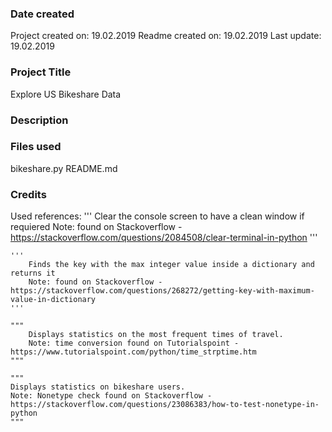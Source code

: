 ### Date created
Project created on:	19.02.2019
Readme created on:	19.02.2019
Last update:		19.02.2019

### Project Title
Explore US Bikeshare Data

### Description

### Files used
bikeshare.py
README.md

### Credits
Used references:
	'''
	Clear the console screen to have a clean window if requiered
    	Note: found on Stackoverflow - https://stackoverflow.com/questions/2084508/clear-terminal-in-python 
    	'''

    '''
        Finds the key with the max integer value inside a dictionary and returns it
        Note: found on Stackoverflow - https://stackoverflow.com/questions/268272/getting-key-with-maximum-value-in-dictionary
    '''

    """
        Displays statistics on the most frequent times of travel.
        Note: time conversion found on Tutorialspoint - https://www.tutorialspoint.com/python/time_strptime.htm
    """

    """
    Displays statistics on bikeshare users.
    Note: Nonetype check found on Stackoverflow - https://stackoverflow.com/questions/23086383/how-to-test-nonetype-in-python
    """